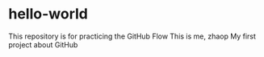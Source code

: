 # hello-world
This repository is for practicing the GitHub Flow
This is me, zhaop
My first project about GitHub

